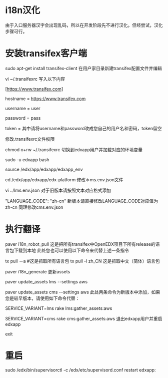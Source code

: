 i18n汉化
========

由于入口服务器汉字会出现乱码，所以在开发阶段先不进行汉化。但经尝试，汉化步骤可行。



安装transifex客户端
======

sudo apt-get install transifex-client
在用户家目录新建transifex配置文件并编辑

vi ~/.transifexrc
写入以下内容


[https://www.transifex.com]

hostname = https://www.transifex.com

username = user

password = pass

token =
其中请将username和password改成您自己的用户名和密码，token留空

修改.transifexrc文件权限

chmod o+rw ~/.transifexrc
切换到edxapp用户并加载对应的环境变量

sudo -u edxapp bash

source /edx/app/edxapp/edxapp_env

cd /edx/app/edxapp/edx-platform
修改＊ms.env.json文件

vi ../lms.env.json
对于旧版本请按照文本对应格式添加


"LANGUAGE_CODE": "zh-cn"
新版本请直接修改LANGUAGE_CODE对应值为zh-cn
同理修改cms.env.json

执行翻译
======

paver i18n_robot_pull
这是把所有transifex中OpenEDX项目下所有release的语言包下载到本地
此处您也可以使用以下命令来代替上述一条指令


tx pull －a #这是抓取所有语言包 tx pull -l zh_CN 这是抓取中文（简体）语言包

paver i18n_generate
更新assets

paver update_assets lms --settings aws

paver update_assets cms --settings aws
此处两条命令为新版本中添加，如果您是较早版本，请使用如下命令代替：


SERVICE_VARIANT=lms rake lms:gather_assets:aws

SERVICE_VARIANT=cms rake cms:gather_assets:aws
退出edxapp用户并重启edxapp

exit

重启
======
sudo /edx/bin/supervisorctl -c /edx/etc/supervisord.conf restart edxapp:
